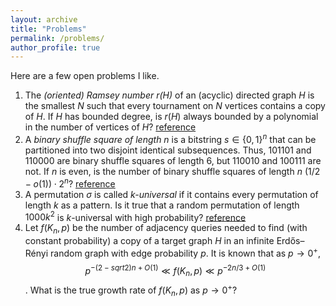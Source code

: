 ```yaml
---
layout: archive
title: "Problems"
permalink: /problems/
author_profile: true
---
```


Here are a few open problems I like.

1. The *(oriented) Ramsey number $r(H)$* of an (acyclic) directed graph $H$ is the smallest $N$ such that every tournament on $N$ vertices contains a copy of $H$.
If $H$ has bounded degree, is $r(H)$ always bounded by a polynomial in the number of vertices of $H$? [reference](https://arxiv.org/abs/2105.02383)
2. A *binary shuffle square of length $n$* is a bitstring $s\in \{0,1\}^n$ that can be partitioned into two disjoint identical subsequences. Thus, $101101$ and $110000$ are binary shuffle squares of length $6$, but $110010$ and $100111$ are not. If $n$ is even, is the number of binary shuffle squares of length $n$ $(1/2 -o(1)) \cdot 2^n$? [reference](https://arxiv.org/abs/2109.12455)
3. A permutation $\sigma$ is called *$k$-universal* if it contains every permutation of length $k$ as a pattern. Is it true that a random permutation of length $1000k^2$ is $k$-universal with high probability? [reference](https://arxiv.org/abs/1911.12878)
4. Let $f(K_n, p)$ be the number of adjacency queries needed to find (with constant probability) a copy of a target graph $H$ in an infinite Erdős–Rényi random graph with edge probability $p$. It is known that as $p\rightarrow 0^+$, $$ p^{-(2-sqrt{2})n+O(1)} \ll f(K_n,p) \ll p^{-2n/3 +O(1)}$$. What is the true growth rate of $f(K_n,p)$ as $p\rightarrow 0^+$?
